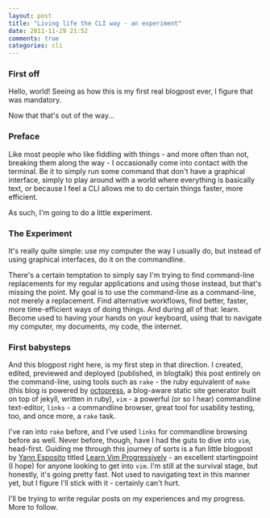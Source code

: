 ```yaml
---
layout: post
title: "Living life the CLI way - an experiment"
date: 2011-11-29 21:52
comments: true
categories: cli
---
```


### First off ###

Hello, world! Seeing as how this is my first real blogpost ever, I figure that was mandatory.

Now that that's out of the way...

### Preface ###

Like most people who like fiddling with things - and more often than not, breaking them along the way - I occasionally come into contact with the terminal. Be it to simply run some command that don't have a graphical interface, simply to play around with a world where everything is basically text, or because I feel a CLI allows me to do certain things faster, more efficient. 

As such, I'm going to do a little experiment.

### The Experiment ###

It's really quite simple: use my computer the way I usually do, but instead of using graphical interfaces, do it on the commandline.

There's a certain temptation to simply say I'm trying to find command-line replacements for my regular applications and using those instead, but that's missing the point. My goal is to use the command-line as a command-line, not merely a replacement. Find alternative workflows, find better, faster, more time-efficient ways of doing things. And during all of that: learn. Become used to having your hands on your keyboard, using that to navigate my computer, my documents, my code, the internet.


### First babysteps ###
And this blogpost right here, is my first step in that direction. I created, edited, previewed and deployed (published, in blogtalk) this post entirely on the command-line, using tools such as `rake` - the ruby equivalent of `make` (this blog is powered by [octopress](http://octopress.org/), a blog-aware static site generator built on top of jekyll, written in ruby), `vim` - a powerful (or so I hear) commandline text-editor, `links` - a commandline browser, great tool for usability testing, too, and once more, a `rake` task.

I've ran into `rake` before, and I've used `links` for commandline browsing before as well. Never before, though, have I had the guts to dive into `vim`, head-first. Guiding me through this journey of sorts is a fun little blogpost by [Yann Esposito](http://yannesposito.com/ "Yann's homepage") titled [Learn Vim Progressively](http://yannesposito.com/Scratch/en/blog/Learn-Vim-Progressively/) - an excellent startingpoint (I hope) for anyone looking to get into `vim`. I'm still at the survival stage, but honestly, it's going pretty fast. Not used to navigating text in this manner yet, but I figure I'll stick with it - certainly can't hurt.

I'll be trying to write regular posts on my experiences and my progress. More to follow.

